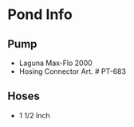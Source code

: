 # Pond Info

## Pump

- Laguna Max-Flo 2000
- Hosing Connector Art. # PT-683

## Hoses

- 1 1/2 Inch
